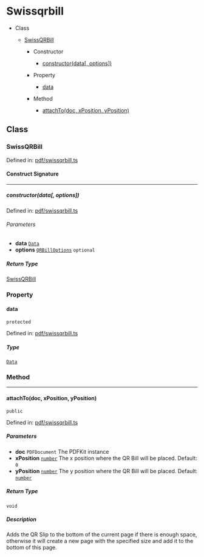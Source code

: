   
# Swissqrbill
  
- Class
  
  - [SwissQRBill](#swissqrbill)
  
    - Constructor
  
      - [constructor(data\[, options\])](#constructordata-options)
  
    - Property
  
      - [data](#data)
  
    - Method
  
      - [attachTo(doc, xPosition, yPosition)](#attachtodoc-xposition-yposition)
  
## Class
  
### SwissQRBill
  
Defined in: [pdf/swissqrbill.ts](../pdf/swissqrbill.ts#L14C0)  
  
#### Construct Signature
  
---
  
##### constructor(data\[, options\])
  
Defined in: [pdf/swissqrbill.ts](../pdf/swissqrbill.ts#L28C2)  
  
###### Parameters
  
- **data** [`Data`](./types.md#data)  
- **options** [`QRBillOptions`](./types.md#qrbilloptions) `optional`  
  
##### Return Type
  
[SwissQRBill](#swissqrbill)  
  
### Property
  
#### data
  
`protected`  
  
Defined in: [pdf/swissqrbill.ts](../pdf/swissqrbill.ts#L16C2)  
  
##### Type
  
[`Data`](./types.md#data)  
  
### Method
  
---
  
#### attachTo(doc, xPosition, yPosition)
  
`public`  
  
Defined in: [pdf/swissqrbill.ts](../pdf/swissqrbill.ts#L72C2)  
  
##### Parameters
  
- **doc** `PDFDocument` The PDFKit instance  
- **xPosition** [`number`](https://developer.mozilla.org/en-US/docs/Web/JavaScript/Reference/Global_Objects/Number) The x position where the QR Bill will be placed. Default: `0`  
- **yPosition** [`number`](https://developer.mozilla.org/en-US/docs/Web/JavaScript/Reference/Global_Objects/Number) The y position where the QR Bill will be placed. Default: [`number`](https://developer.mozilla.org/en-US/docs/Web/JavaScript/Reference/Global_Objects/Number)  
  
##### Return Type
  
`void`  
  
##### Description
  
Adds the QR Slip to the bottom of the current page if there is enough space, otherwise it will create a new page with the specified size and add it to the bottom of this page.  

